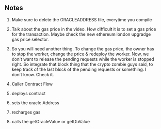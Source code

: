 ## Notes
1. Make sure to delete the ORACLEADDRESS file, everytime you compile 
2. Talk about the gas price in the video. How difficult it is to set a gas price for the transaction. Maybe check the new ethereum london upgradge gas price selector.
3. So you will need another thing. To change the gas price, the owner has to stop the worker, change the price & redeploy the worker. Now, we don't want to release the pending requests while the worker is stopped right. So integrate that block thing that the crypto zombie guys said, to keep track of the last block of the pending requests or something. I don't know. Check it.

2. Caller Contract Flow
  1. deploys contract
  2. sets the oracle Address
  3. recharges gas 
  4. calls the getOracleValue or getDbValue
